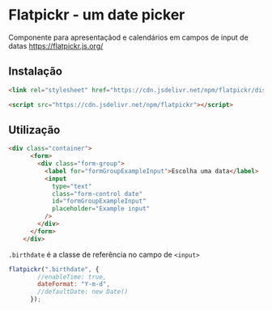 # Flatpickr - um date picker

Componente para apresentaçãod e calendários em campos de input de datas
https://flatpickr.js.org/

## Instalação

```html
<link rel="stylesheet" href="https://cdn.jsdelivr.net/npm/flatpickr/dist/flatpickr.min.css">

<script src="https://cdn.jsdelivr.net/npm/flatpickr"></script>
```

## Utilização

```html
<div class="container">
      <form>
        <div class="form-group">
          <label for="formGroupExampleInput">Escolha uma data</label>
          <input
            type="text"
            class="form-control date"
            id="formGroupExampleInput"
            placeholder="Example input"
          />
        </div>
      </form>
    </div>
```

`.birthdate` é a classe de referência no campo de `<input>`

```js
flatpickr(".birthdate", {
        //enableTime: true,
        dateFormat: "Y-m-d",
        //defaultDate: new Date()
      });
      
```